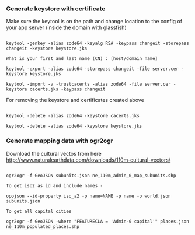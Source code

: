### Generate keystore with certificate

Make sure the keytool is on the path and change location to the config of your app server (inside the domain with glassfish)

```shell

keytool -genkey -alias zode64 -keyalg RSA -keypass changeit -storepass changeit -keystore keystore.jks

What is your first and last name (CN) : [host/domain name]

keytool -export -alias zode64 -storepass changeit -file server.cer -keystore keystore.jks

keytool -import -v -trustcacerts -alias zode64 -file server.cer -keystore cacerts.jks -keypass changeit

```

For removing the keystore and certificates created above

```shell

keytool -delete -alias zode64 -keystore cacerts.jks

keytool -delete -alias zode64 -keystore keystore.jks

```

### Generate mapping data with ogr2ogr

Download the cultural vectos from here http://www.naturalearthdata.com/downloads/110m-cultural-vectors/

```shell

ogr2ogr -f GeoJSON subunits.json ne_110m_admin_0_map_subunits.shp

To get iso2 as id and include names - 

opojson --id-property iso_a2 -p name=NAME -p name -o world.json subunits.json

To get all capital cities

ogr2ogr -f GeoJSON -where "FEATURECLA = 'Admin-0 capital'" places.json ne_110m_populated_places.shp

````
